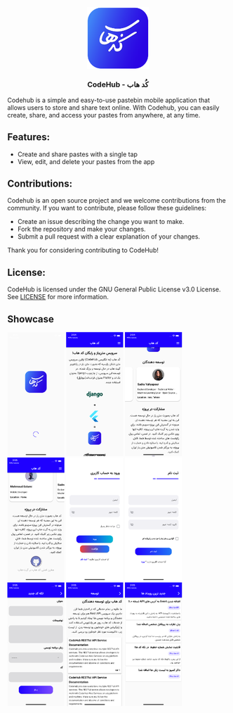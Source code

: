 <p align="center">
<img src="https://raw.githubusercontent.com/codehub-ir/codehub-mobile/main/assets/images/logo.png" width="140">
<h3 align="center">CodeHub - کُد هاب</h3>
</p>

Codehub is a simple and easy-to-use pastebin mobile application that allows users to store and share text online. With Codehub, you can easily create, share, and access your pastes from anywhere, at any time.

## Features:
- Create and share pastes with a single tap
- View, edit, and delete your pastes from the app

## Contributions:

Codehub is an open source project and we welcome contributions from the community. If you want to contribute, please follow these guidelines:

- Create an issue describing the change you want to make.
- Fork the repository and make your changes.
- Submit a pull request with a clear explanation of your changes.

Thank you for considering contributing to CodeHub!

## License:

CodeHub is licensed under the GNU General Public License v3.0 License. See [LICENSE](https://github.com/codehub-ir/codehub-mobile/blob/main/LICENSE) for more information.


## Showcase

<p align="start">
<img src="https://raw.githubusercontent.com/codehub-ir/codehub-mobile/main/screen-shots/11.png" width="130"> <img src="https://raw.githubusercontent.com/codehub-ir/codehub-mobile/main/screen-shots/12.png" width="130">
<img src="https://raw.githubusercontent.com/codehub-ir/codehub-mobile/main/screen-shots/13.png" width="130">
<img src="https://raw.githubusercontent.com/codehub-ir/codehub-mobile/main/screen-shots/14.png" width="130">
<img src="https://raw.githubusercontent.com/codehub-ir/codehub-mobile/main/screen-shots/15.png" width="130">
<img src="https://raw.githubusercontent.com/codehub-ir/codehub-mobile/main/screen-shots/16.png" width="130">
<img src="https://raw.githubusercontent.com/codehub-ir/codehub-mobile/main/screen-shots/17.png" width="130">
<img src="https://raw.githubusercontent.com/codehub-ir/codehub-mobile/main/screen-shots/18.png" width="130">
<img src="https://raw.githubusercontent.com/codehub-ir/codehub-mobile/main/screen-shots/19.png" width="130">
</p>
